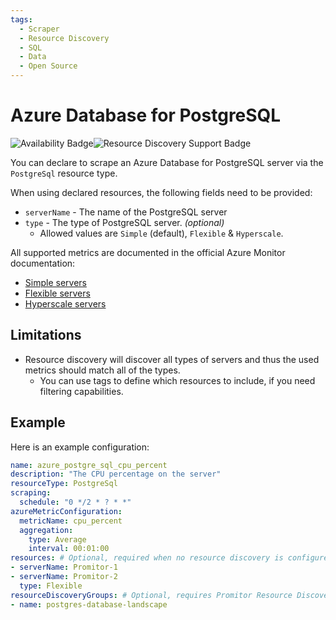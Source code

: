 ```yaml
---
tags:
  - Scraper
  - Resource Discovery
  - SQL
  - Data
  - Open Source
---
```


# Azure Database for PostgreSQL

![Availability Badge](https://img.shields.io/badge/Available%20Starting-v1.0-green.svg)![Resource Discovery Support Badge](https://img.shields.io/badge/Support%20for%20Resource%20Discovery-Yes-green.svg)

You can declare to scrape an Azure Database for PostgreSQL server via the `PostgreSql`
resource type.

When using declared resources, the following fields need to be provided:

- `serverName` - The name of the PostgreSQL server
- `type` - The type of PostgreSQL server. *(optional)*
  - Allowed values are `Simple` (default), `Flexible` & `Hyperscale`.

All supported metrics are documented in the official Azure Monitor documentation:

- [Simple servers](https://docs.microsoft.com/en-us/azure/azure-monitor/platform/metrics-supported#microsoftdbforpostgresqlservers)
- [Flexible servers](https://docs.microsoft.com/en-us/azure/azure-monitor/essentials/metrics-supported#microsoftdbforpostgresqlflexibleservers)
- [Hyperscale servers](https://docs.microsoft.com/en-us/azure/azure-monitor/essentials/metrics-supported#microsoftdbforpostgresqlservergroupsv2)

## Limitations

- Resource discovery will discover all types of servers and thus the used metrics should match all of the types.
  - You can use tags to define which resources to include, if you need filtering capabilities.

## Example

Here is an example configuration:

```yaml
name: azure_postgre_sql_cpu_percent
description: "The CPU percentage on the server"
resourceType: PostgreSql
scraping:
  schedule: "0 */2 * ? * *"
azureMetricConfiguration:
  metricName: cpu_percent
  aggregation:
    type: Average
    interval: 00:01:00
resources: # Optional, required when no resource discovery is configured
- serverName: Promitor-1
- serverName: Promitor-2
  type: Flexible
resourceDiscoveryGroups: # Optional, requires Promitor Resource Discovery agent (https://promitor.io/concepts/how-it-works#using-resource-discovery)
- name: postgres-database-landscape
```
